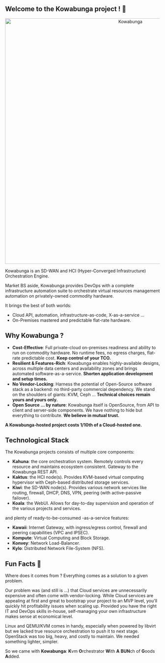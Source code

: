 ## Welcome to the Kowabunga project ! 👋

<p align="center">
  <a href="https://www.kowabunga.cloud/?utm_source=github&utm_medium=logo" target="_blank">
    <picture>
      <source srcset="https://raw.githubusercontent.com/kowabunga-cloud/infographics/master/art/kowabunga-title-white.png" media="(prefers-color-scheme: dark)" />
      <source srcset="https://raw.githubusercontent.com/kowabunga-cloud/infographics/master/art/kowabunga-title-black.png" media="(prefers-color-scheme: light), (prefers-color-scheme: no-preference)" />
      <img src="https://raw.githubusercontent.com/kowabunga-cloud/infographics/master/art/kowabunga-title-black.png" alt="Kowabunga" width="800">
    </picture>
  </a>
</p>

Kowabunga is an SD-WAN and HCI (Hyper-Converged Infrastructure) Orchestration Engine.

Market BS aside, Kowabunga provides DevOps with a complete infrastructure automation suite to orchestrate virtual resources management automation on privately-owned commodity hardware.

It brings the best of both worlds:

- Cloud API, automation, infrastructure-as-code, X-as-a-service ...
- On-Premises mastered and predictable flat-rate hardware.

## Why Kowabunga ?

- **Cost-Effective**: Full private-cloud on-premises readiness and ability to run on commodity hardware. No runtime fees, no egress charges, flat-rate predictable cost. **Keep control of your TCO.**
- **Resilient & Features-Rich**: Kowabunga enables highly-available designs, across multiple data centers and availability zones and brings automated software-as-a-service. **Shorten application development and setup times.**
- **No Vendor-Locking**: Harness the potential of Open-Source software stack as a backend: no third-party commercial dependency. We stand on the shoulders of giants: KVM, Ceph ... **Technical choices remain yours and yours only.**
- **Open Source … by nature**: Kowabunga itself is OpenSource, from API to client and server-side components. We have nothing to hide but everything to contribute. **We believe in mutual trust.**


**A Kowabunga-hosted project costs 1/10th of a Cloud-hosted one.**


## Technological Stack

The Kowabunga projects consists of multiple core components:

- **Kahuna**: the core orchestration system. Remotely controls every resource and maintains ecosystem consistent. Gateway to the Kowabunga REST API.
- **Kaktus**: the HCI node(s). Provides KVM-based virtual computing hypervisor with Ceph-based distributed storage services.
- **Kiwi**: the SD-WAN node(s). Provides various network services like routing, firewall, DHCP, DNS, VPN, peering (with active-passive failover).
- **Koala**: the WebUI. Allows for day-to-day supervision and operation of the various projects and services.

and plenty of ready-to-be-consumed -as-a-service features:

- **Kawaii**: Internet Gateway, with ingress/egress control, firewall and peering capabilities (VPC and IPSEC).
- **Kompute**: Virtual Computing and Block Storage.
- **Konvey**: Network Load-Balancer.
- **Kylo**: Distributed Network File-System (NFS).

## Fun Facts 🍿

Where does it comes from ? Everything comes as a solution to a given problem.

Our problem was (and still is ...) that Cloud services are unnecessarily expensive and often come with vendor-locking.
While Cloud services are appealing at first and great to bootstrap your project to an MVP level, you'll quickly hit profitability issues when scaling up.
Provided you have the right IT and DevOps skills in-house, self-managing your own infrastructure makes sense at economical level.

Linux and QEMU/KVM comes in handy, especially when powered by libvirt but we lacked true resource orchestration to push it to next stage.
OpenStack was too big, heavy, and costly to maintain. We needed something lighter, simpler.

So we came with **Kowabunga**: **K**vm **O**rchestrator **W**ith **A** **BUN**ch of **G**oods **A**dded.
